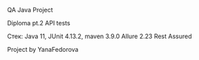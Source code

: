 QA Java Project

Diploma pt.2
API tests

Стек:
Java 11,
JUnit 4.13.2,
maven 3.9.0
Allure 2.23
Rest Assured

Project by YanaFedorova